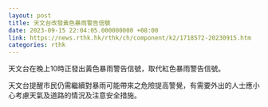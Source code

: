 ```yaml
---
layout: post
title: 天文台改發黃色暴雨警告信號
date: 2023-09-15 22:04:05.000000000 +08:00
link: https://news.rthk.hk/rthk/ch/component/k2/1718572-20230915.htm
categories: rthk
---
```


天文台在晚上10時正發出黃色暴雨警告信號，取代紅色暴雨警告信號。 

天文台提醒市民仍需繼續對暴雨可能帶來之危險提高警覺，有需要外出的人士應小心考慮天氣及道路的情況及注意安全措施。

